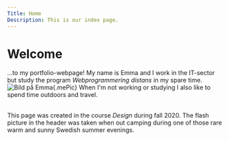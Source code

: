 ```yaml
---
Title: Home
Description: This is our index page.
---
```


Welcome
==========================

...to my portfolio-webpage! My name is Emma and I work in the IT-sector
but study the program *Webprogrammering distans* in my spare time.
![Bild på Emma](%assets_url%/img/emma.jpg "Bild på Emma"){.mePic}
When I'm not working or studying I also like to spend time outdoors and travel.

<br>This page was created in the course *Design* during fall 2020. The flash
picture in the header was taken when out camping during one of those
rare warm and sunny Swedish summer evenings.
